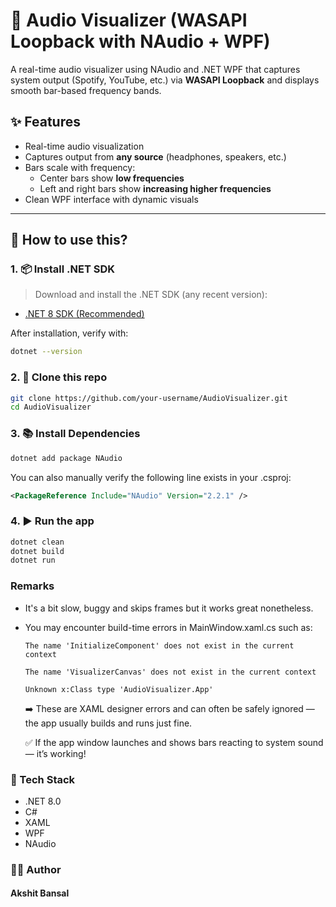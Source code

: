# 🎵 Audio Visualizer (WASAPI Loopback with NAudio + WPF)

A real-time audio visualizer using NAudio and .NET WPF that captures system output (Spotify, YouTube, etc.) via **WASAPI Loopback** and displays smooth bar-based frequency bands.

## ✨ Features

- Real-time audio visualization
- Captures output from **any source** (headphones, speakers, etc.)
- Bars scale with frequency: 
  - Center bars show **low frequencies**
  - Left and right bars show **increasing higher frequencies**
- Clean WPF interface with dynamic visuals

---

## 🔧 How to use this?

### 1. 📦 Install .NET SDK

> Download and install the .NET SDK (any recent version):

- [.NET 8 SDK (Recommended)](https://dotnet.microsoft.com/en-us/download/dotnet/8.0)

After installation, verify with:

```bash
dotnet --version
```

### 2. 📁 Clone this repo
```bash
git clone https://github.com/your-username/AudioVisualizer.git
cd AudioVisualizer
```

### 3. 📚 Install Dependencies
```bash
dotnet add package NAudio
```
You can also manually verify the following line exists in your .csproj:
```xml
<PackageReference Include="NAudio" Version="2.2.1" />
```

### 4. ▶️ Run the app
```bash
dotnet clean
dotnet build
dotnet run
```

### Remarks
- It's a bit slow, buggy and skips frames but it works great nonetheless.
- You may encounter build-time errors in MainWindow.xaml.cs such as:

  `The name 'InitializeComponent' does not exist in the current context`

  `The name 'VisualizerCanvas' does not exist in the current context`

  `Unknown x:Class type 'AudioVisualizer.App'`

  ➡️ These are XAML designer errors and can often be safely ignored — the app usually builds and runs just fine.

  ✅ If the app window launches and shows bars reacting to system sound — it’s working!

### 🧠 Tech Stack
- .NET 8.0
- C#
- XAML
- WPF
- NAudio

### 👨‍💻 Author
#### Akshit Bansal
